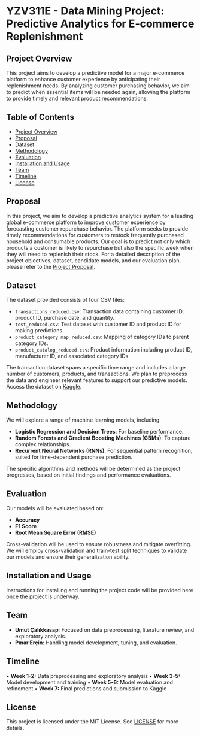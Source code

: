 
# YZV311E - Data Mining Project: Predictive Analytics for E-commerce Replenishment

## Project Overview
This project aims to develop a predictive model for a major e-commerce platform to enhance customer experience by anticipating their replenishment needs. By analyzing customer purchasing behavior, we aim to predict when essential items will be needed again, allowing the platform to provide timely and relevant product recommendations.

## Table of Contents
* [Project Overview](#project-overview)
* [Proposal](#proposal)
* [Dataset](#dataset)
* [Methodology](#methodology)
* [Evaluation](#evaluation)
* [Installation and Usage](#installation-and-usage)
* [Team](#team)
* [Timeline](#timeline)
* [License](#license)

## Proposal
In this project, we aim to develop a predictive analytics system for a leading global e-commerce platform to improve customer experience by forecasting customer repurchase behavior. The platform seeks to provide timely recommendations for customers to restock frequently purchased household and consumable products. Our goal is to predict not only which products a customer is likely to repurchase but also the specific week when they will need to replenish their stock. For a detailed description of the project objectives, dataset, candidate models, and our evaluation plan, please refer to the [Project Proposal](link-to-proposal-file).

## Dataset
The dataset provided consists of four CSV files:
- `transactions_reduced.csv`: Transaction data containing customer ID, product ID, purchase date, and quantity.
- `test_reduced.csv`: Test dataset with customer ID and product ID for making predictions.
- `product_category_map_reduced.csv`: Mapping of category IDs to parent category IDs.
- `product_catalog_reduced.csv`: Product information including product ID, manufacturer ID, and associated category IDs.

The transaction dataset spans a specific time range and includes a large number of customers, products, and transactions. We plan to preprocess the data and engineer relevant features to support our predictive models. Access the dataset on [Kaggle](link-to-kaggle-competition).

## Methodology
We will explore a range of machine learning models, including:
- **Logistic Regression and Decision Trees**: For baseline performance.
- **Random Forests and Gradient Boosting Machines (GBMs)**: To capture complex relationships.
- **Recurrent Neural Networks (RNNs)**: For sequential pattern recognition, suited for time-dependent purchase prediction.

The specific algorithms and methods will be determined as the project progresses, based on initial findings and performance evaluations.

## Evaluation
Our models will be evaluated based on:
- **Accuracy**
- **F1 Score**
- **Root Mean Square Error (RMSE)**

Cross-validation will be used to ensure robustness and mitigate overfitting. We will employ cross-validation and train-test split techniques to validate our models and ensure their generalization ability.

## Installation and Usage
Instructions for installing and running the project code will be provided here once the project is underway.

## Team
- **Umut Çalıkkasap**: Focused on data preprocessing, literature review, and exploratory analysis.
- **Pınar Erçin**: Handling model development, tuning, and evaluation.

## Timeline
• **Week 1-2:** Data preprocessing and exploratory analysis
• **Week 3-5:** Model development and training
• **Week 5-6:** Model evaluation and refinement
• **Week 7:** Final predictions and submission to Kaggle

## License
This project is licensed under the MIT License. See [LICENSE](link-to-license-file) for more details.
